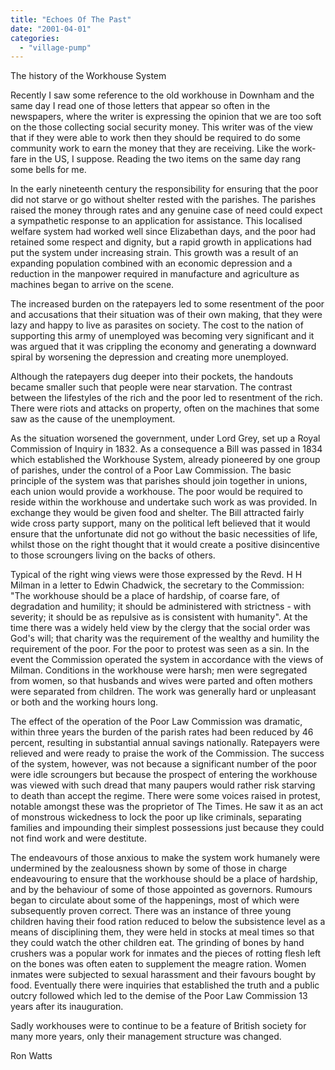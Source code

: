 ```yaml
---
title: "Echoes Of The Past"
date: "2001-04-01"
categories: 
  - "village-pump"
---
```


The history of the Workhouse System

Recently I saw some reference to the old workhouse in Downham and the same day I read one of those letters that appear so often in the newspapers, where the writer is expressing the opinion that we are too soft on the those collecting social security money. This writer was of the view that if they were able to work then they should be required to do some community work to earn the money that they are receiving. Like the work-fare in the US, I suppose. Reading the two items on the same day rang some bells for me.

In the early nineteenth century the responsibility for ensuring that the poor did not starve or go without shelter rested with the parishes. The parishes raised the money through rates and any genuine case of need could expect a sympathetic response to an application for assistance. This localised welfare system had worked well since Elizabethan days, and the poor had retained some respect and dignity, but a rapid growth in applications had put the system under increasing strain. This growth was a result of an expanding population combined with an economic depression and a reduction in the manpower required in manufacture and agriculture as machines began to arrive on the scene.

The increased burden on the ratepayers led to some resentment of the poor and accusations that their situation was of their own making, that they were lazy and happy to live as parasites on society. The cost to the nation of supporting this army of unemployed was becoming very significant and it was argued that it was crippling the economy and generating a downward spiral by worsening the depression and creating more unemployed.

Although the ratepayers dug deeper into their pockets, the handouts became smaller such that people were near starvation. The contrast between the lifestyles of the rich and the poor led to resentment of the rich. There were riots and attacks on property, often on the machines that some saw as the cause of the unemployment.

As the situation worsened the government, under Lord Grey, set up a Royal Commission of Inquiry in 1832. As a consequence a Bill was passed in 1834 which established the Workhouse System, already pioneered by one group of parishes, under the control of a Poor Law Commission. The basic principle of the system was that parishes should join together in unions, each union would provide a workhouse. The poor would be required to reside within the workhouse and undertake such work as was provided. In exchange they would be given food and shelter. The Bill attracted fairly wide cross party support, many on the political left believed that it would ensure that the unfortunate did not go without the basic necessities of life, whilst those on the right thought that it would create a positive disincentive to those scroungers living on the backs of others.

Typical of the right wing views were those expressed by the Revd. H H Milman in a letter to Edwin Chadwick, the secretary to the Commission: "The workhouse should be a place of hardship, of coarse fare, of degradation and humility; it should be administered with strictness - with severity; it should be as repulsive as is consistent with humanity". At the time there was a widely held view by the clergy that the social order was God's will; that charity was the requirement of the wealthy and humility the requirement of the poor. For the poor to protest was seen as a sin. In the event the Commission operated the system in accordance with the views of Milman. Conditions in the workhouse were harsh; men were segregated from women, so that husbands and wives were parted and often mothers were separated from children. The work was generally hard or unpleasant or both and the working hours long.

The effect of the operation of the Poor Law Commission was dramatic, within three years the burden of the parish rates had been reduced by 46 percent, resulting in substantial annual savings nationally. Ratepayers were relieved and were ready to praise the work of the Commission. The success of the system, however, was not because a significant number of the poor were idle scroungers but because the prospect of entering the workhouse was viewed with such dread that many paupers would rather risk starving to death than accept the regime. There were some voices raised in protest, notable amongst these was the proprietor of The Times. He saw it as an act of monstrous wickedness to lock the poor up like criminals, separating families and impounding their simplest possessions just because they could not find work and were destitute.

The endeavours of those anxious to make the system work humanely were undermined by the zealousness shown by some of those in charge endeavouring to ensure that the workhouse should be a place of hardship, and by the behaviour of some of those appointed as governors. Rumours began to circulate about some of the happenings, most of which were subsequently proven correct. There was an instance of three young children having their food ration reduced to below the subsistence level as a means of disciplining them, they were held in stocks at meal times so that they could watch the other children eat. The grinding of bones by hand crushers was a popular work for inmates and the pieces of rotting flesh left on the bones was often eaten to supplement the meagre ration. Women inmates were subjected to sexual harassment and their favours bought by food. Eventually there were inquiries that established the truth and a public outcry followed which led to the demise of the Poor Law Commission 13 years after its inauguration.

Sadly workhouses were to continue to be a feature of British society for many more years, only their management structure was changed.

Ron Watts
